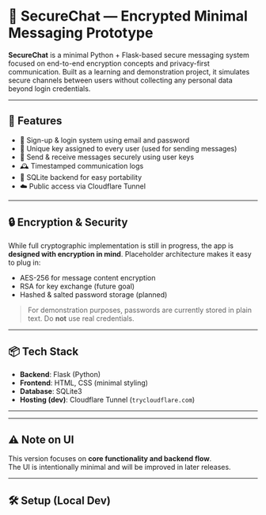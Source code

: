 # 🔐 SecureChat — Encrypted Minimal Messaging Prototype

**SecureChat** is a minimal Python + Flask-based secure messaging system focused on end-to-end encryption concepts and privacy-first communication. Built as a learning and demonstration project, it simulates secure channels between users without collecting any personal data beyond login credentials.

---

## 🚀 Features

- 📧 Sign-up & login system using email and password
- 🔑 Unique key assigned to every user (used for sending messages)
- 💬 Send & receive messages securely using user keys
- 🕰 Timestamped communication logs
- 🎯 SQLite backend for easy portability
- ☁️ Public access via Cloudflare Tunnel

---

## 🔒 Encryption & Security

While full cryptographic implementation is still in progress, the app is **designed with encryption in mind**. Placeholder architecture makes it easy to plug in:

- AES-256 for message content encryption
- RSA for key exchange (future goal)
- Hashed & salted password storage (planned)

> For demonstration purposes, passwords are currently stored in plain text. Do **not** use real credentials.

---

## 📦 Tech Stack

- **Backend**: Flask (Python)
- **Frontend**: HTML, CSS (minimal styling)
- **Database**: SQLite3
- **Hosting (dev)**: Cloudflare Tunnel (`trycloudflare.com`)

---


---

## ⚠️ Note on UI

This version focuses on **core functionality and backend flow**.  
The UI is intentionally minimal and will be improved in later releases.

---

## 🛠 Setup (Local Dev)

